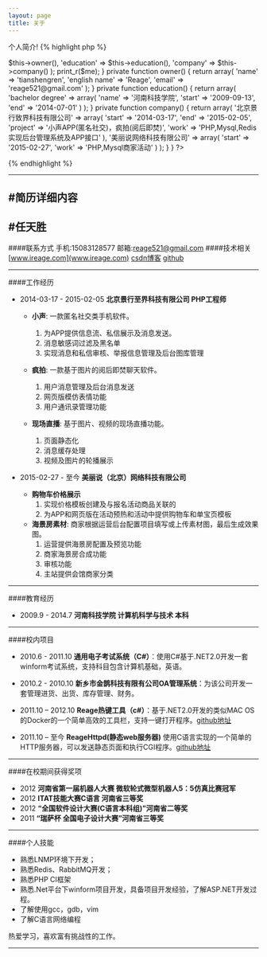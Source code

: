 ```yaml
---
layout: page
title: 关于
---
```

个人简介!
{% highlight php %}



<?php

new tianshengren();

class tianshengren {

    function  __construct() {
        $me = array(
            'owner' => $this->owner(),
            'education' => $this->education(),
            'company' => $this->company()
        );
        print_r($me);
    }

    private function owner() {
        return array(
            'name' => 'tianshengren',
            'english name' => 'Reage',
            'email' => 'reage521@gmail.com'
        );
    }

    private function education() {
        return array(
            'bachelor degree' => array(
                'name' => '河南科技学院',
                'start' => '2009-09-13',
                'end' => '2014-07-01'
            )
        );
    }

    private function company() {
        return array(
            '北京景行致界科技有限公司' => array(
                'start' => '2014-03-17',
                'end' => '2015-02-05',
                'project' => '小声APP(匿名社交)，疯拍(阅后即焚)',
                'work' => 'PHP,Mysql,Redis实现后台管理系统及APP接口'
            ),
            '美丽说网络科技有限公司' => array(
                'start' => '2015-02-27',
                'work' => 'PHP,Mysql商家活动'
            )
        );
    }

}

?>

{% endhighlight %}


---

#简历详细内容
---


#任天胜
---
####联系方式 手机:15083128577 邮箱:reage521@gmail.com
####技术相关  [www.ireage.com](www.ireage.com) [csdn博客](http://blog.csdn.net/reage11) [github](https://github.com/rentiansheng)

---

####工作经历

* 2014-03-17 - 2015-02-05 **北京景行至界科技有限公司 PHP工程师**

  * **小声**: 一款匿名社交类手机软件。
  	1. 为APP提供信息流、私信展示及消息发送。
  	2. 消息敏感词过滤及黑名单
  	3. 实现消息和私信审核、举报信息管理及后台图库管理

  * **疯拍**: 一款基于图片的阅后即焚聊天软件。
  	1. 用户消息管理及后台消息发送
  	2. 网页版模仿表情功能
  	3. 用户通讯录管理功能

  * **现场直播**: 基于图片、视频的现场直播功能。
  	1. 页面静态化
  	2. 消息缓存处理
  	3. 视频及图片的轮播展示

 * 2015-02-27 - 至今 **美丽说（北京）网络科技有限公司**

 	* **购物车价格展示**
 	  1. 实现价格模板创建及与报名活动商品关联的
 	  2. 为APP和网页版在活动预热和活动中提供购物车和单宝页模板
 	* **海景房素材**: 商家根据运营后台配置项目填写或上传素材图，最后生成效果图。
 	  1. 运营提供海景房配置及预览功能
 	  2. 商家海景房合成功能
 	  3. 审核功能
 	  4. 主站提供会馆商家分类



---
####教育经历

* 2009.9 - 2014.7 **河南科技学院 计算机科学与技术 本科**

---
####校内项目

* 2010.6 - 2011.10 **通用电子考试系统（C#）**：使用C#基于.NET2.0开发一套winform考试系统，支持科目包含计算机基础，英语。

* 2010.2 - 2010.10 **新乡市金鹊科技有限有公司OA管理系统**：为该公司开发一套管理进货、出货、库存管理、财务。

* 2011.10 – 2012.10 **Reage热键工具（c#）**：基于.NET2.0开发的类似MAC OS 的Docker的一个简单高效的工具栏，支持一键打开程序。[github地址](https://github.com/rentiansheng/reagehotkey)

*  2011.10 – 至今 **ReageHttpd(静态web服务器)** 使用C语言实现的一个简单的HTTP服务器，可以发送静态页面和执行CGI程序。[github地址](https://github.com/rentiansheng/rhttp)

---
####在校期间获得奖项
* 2012 **河南省第一届机器人大赛 微软轮式微型机器人5：5仿真比赛冠军**
* 2012 **ITAT技能大赛C语言  河南省三等奖**
* 2012 **“全国软件设计大赛(C语言本科组)”河南省二等奖**
* 2011 **“瑞萨杯 全国电子设计大赛”河南省三等奖**

---
####个人技能
* 熟悉LNMP环境下开发；
* 熟悉Redis、RabbitMQ开发；
* 熟悉PHP CI框架
* 熟悉.Net平台下winform项目开发，具备项目开发经验，了解ASP.NET开发过程。
* 了解使用gcc，gdb，vim
* 了解C语言网络编程


热爱学习，喜欢富有挑战性的工作。

---




